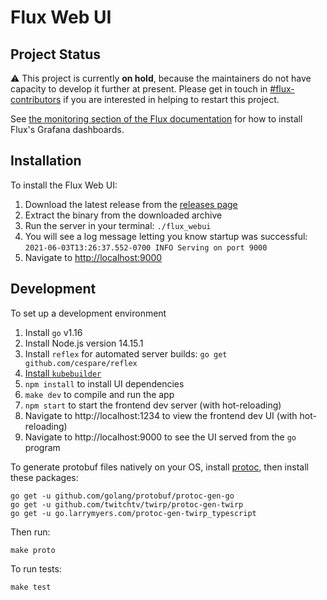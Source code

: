 # Flux Web UI

## Project Status

:warning: This project is currently **on hold**, because the maintainers do not have capacity to
develop it further at present. Please get in touch in [#flux-contributors](https://slack.cncf.io/)
if you are interested in helping to restart this project.

See [the monitoring section of the Flux documentation](https://fluxcd.io/docs/guides/monitoring/)
for how to install Flux's Grafana dashboards.

## Installation

To install the Flux Web UI:

1. Download the latest release from the [releases page](https://github.com/fluxcd/webui/releases)
2. Extract the binary from the downloaded archive
3. Run the server in your terminal: `./flux_webui`
4. You will see a log message letting you know startup was successful: `2021-06-03T13:26:37.552-0700 INFO Serving on port 9000`
5. Navigate to [http://localhost:9000](http://localhost:9000)

## Development

To set up a development environment

1. Install `go` v1.16
2. Install Node.js version 14.15.1
3. Install `reflex` for automated server builds: `go get github.com/cespare/reflex`
4. [Install `kubebuilder`](https://book.kubebuilder.io/quick-start.html#installation)
5. `npm install` to install UI dependencies
6. `make dev` to compile and run the app
7. `npm start` to start the frontend dev server (with hot-reloading)
8. Navigate to http://localhost:1234 to view the frontend dev UI (with hot-reloading)
9. Navigate to http://localhost:9000 to see the UI served from the `go` program

To generate protobuf files natively on your OS, install [protoc](https://grpc.io/docs/protoc-installation/), then install these packages:

```shell
go get -u github.com/golang/protobuf/protoc-gen-go
go get -u github.com/twitchtv/twirp/protoc-gen-twirp
go get -u go.larrymyers.com/protoc-gen-twirp_typescript
```

Then run:

```shell
make proto
```

To run tests:

```shell
make test
```
